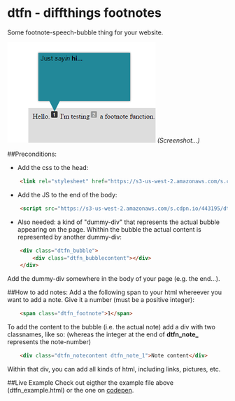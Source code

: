 # dtfn - diffthings footnotes
Some footnote-speech-bubble thing for your website.

![Demo Image](https://github.com/Diffthings/dtfn/blob/master/Pic.png?raw=true)
_(Screenshot...)_




##Preconditions:
- Add the css to the head:
```html
	<link rel="stylesheet" href="https://s3-us-west-2.amazonaws.com/s.cdpn.io/443195/dtfn_css.css" />
```

- Add the JS to the end of the body:
```html
	<script src="https://s3-us-west-2.amazonaws.com/s.cdpn.io/443195/dtfn_js.js" type="text/javascript"></script>
```

- Also needed: a kind of "dummy-div" that represents the actual bubble appearing on the page. 
Whithin the bubble the actual content is represented by another dummy-div:
```html
	<div class="dtfn_bubble">
		<div class="dtfn_bubblecontent"></div>
	</div>
```

Add the dummy-div somewhere in the body of your page (e.g. the end...).



##How to add notes:
Add a the following span to your html whereever you want to add a note. Give it a number (must be a positive integer):
```html
	<span class="dtfn_footnote">1</span>
```


To add the content to the bubble (i.e. the actual note) add a div with two classnames, like so:
(whereas the integer at the end of **dtfn_note_** represents the note-number)
```html
	<div class="dtfn_notecontent dtfn_note_1">Note content</div>
```
Within that div, you can add all kinds of html, including links, pictures, etc. 



##Live Example
Check out eigther the example file above (dtfn_example.html) or the one on [codepen](http://codepen.io/diffthings/pen/EyodQY).